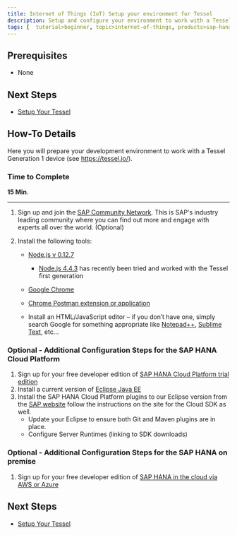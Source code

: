 ```yaml
---
title: Internet of Things (IoT) Setup your environment for Tessel
description: Setup and configure your environment to work with a Tessel device
tags: [  tutorial>beginner, topic>internet-of-things, products>sap-hana, products>sap-hana-cloud-platform, tutorial>how-to ]
---
```

## Prerequisites  
 - None

## Next Steps
 - [Setup Your Tessel](http://go.sap.com/developer/how-tos/iot-tessel.html) 
 

## How-To Details
Here you will prepare your development environment to work with a Tessel Generation 1 device (see <https://tessel.io/>).

### Time to Complete
**15 Min**.

---

1. Sign up and join the [SAP Community Network](http://scn.sap.com). This is SAP's industry leading community where you can find out more and engage with experts all over the world. (Optional)2. Install the following tools:    - [Node.js v 0.12.7](https://nodejs.org/en/blog/release/v0.12.7/)
    	- [Node.js 4.4.3](https://nodejs.org/en/blog/release/v4.4.3/) has recently been tried and worked with the Tessel first generation    - [Google Chrome](http://www.google.com/chrome/)    - [Chrome Postman extension or application](https://chrome.google.com/webstore/detail/postman-rest-client/fdmmgilgnpjigdojojpjoooidkmcomcm?hl=en)    - Install an HTML/JavaScript editor – if you don’t have one, simply search Google for something appropriate like [Notepad++](https://notepad-plus-plus.org/), [Sublime Text](http://www.sublimetext.com/), etc...
### Optional - Additional Configuration Steps for the SAP HANA Cloud Platform

1. Sign up for your free developer edition of [SAP HANA Cloud Platform trial edition](http://developers.sap.com)
2. Install a current version of [Eclipse Java EE](http://www.eclipse.org/downloads/packages/eclipse-ide-java-ee-developers/keplersr2)
2. Install the SAP HANA Cloud Platform plugins to our Eclipse version from the [SAP website](http://tools.hana.ondemand.com/#cloud) follow the instructions on the site for the Cloud SDK as well.    - Update your Eclipse to ensure both Git and Maven plugins are in place.    - Configure Server Runtimes (linking to SDK downloads) 

### Optional - Additional Configuration Steps for the SAP HANA on premise

1. Sign up for your free developer edition of [SAP HANA in the cloud via AWS or Azure](http://developers.sap.com)


## Next Steps
 - [Setup Your Tessel](http://go.sap.com/developer/how-tos/iot-tessel.html)

